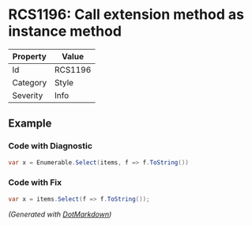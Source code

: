 # RCS1196: Call extension method as instance method

| Property | Value   |
| -------- | ------- |
| Id       | RCS1196 |
| Category | Style   |
| Severity | Info    |

## Example

### Code with Diagnostic

```csharp
var x = Enumerable.Select(items, f => f.ToString())
```

### Code with Fix

```csharp
var x = items.Select(f => f.ToString());
```


*\(Generated with [DotMarkdown](http://github.com/JosefPihrt/DotMarkdown)\)*